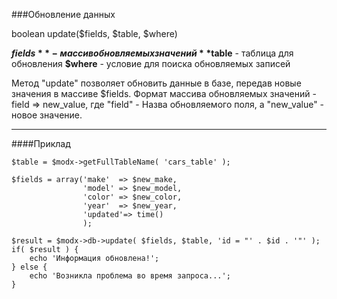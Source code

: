 ###Обновление данных

boolean update($fields, $table, $where)

**$fields** - массив обновляемых значений
**$table** - таблица для обновления
**$where** - условие для поиска обновляемых записей

Метод "update" позволяет обновить данные в базе, передав новые значения в массиве $fields. Формат массива обновляемых значений - field => new_value, где "field" - Назва обновляемого поля, а "new_value" - новое значение.

***

####Приклад

	$table = $modx->getFullTableName( 'cars_table' );  
	
	$fields = array('make'	=> $new_make,  
					'model'	=> $new_model,  
					'color'	=> $new_color,  
					'year'	=> $new_year,  
					'updated'=> time()  
					);  
	
	$result = $modx->db->update( $fields, $table, 'id = "' . $id . '"' );  	
	if( $result ) {  
		echo 'Информация обновлена!';  
	} else {  
		echo 'Возникла проблема во время запроса...';  
	}